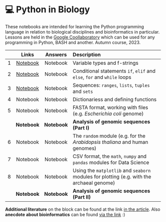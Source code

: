 # 💻 Python in Biology 

These notebooks are intended for learning the Python programming language in relation to biological disciplines and bioinformatics in particular. Lessons are held in the [Google Coollaboratory](https://colab.research.google.com/) which can be used for any programming in Python, BASH and another. Autumn course, 2023.

|  | Links | Answers | Description | 
| :------: | :------: | :------: | :------ | 
| 1 | [Notebook](https://colab.research.google.com/drive/1hsL3ToeTnudcmI5K0SczRa7IUULYegKr?usp=sharing) | Notebook | Variable types and f-strings | 
| 2 | [Notebook](https://colab.research.google.com/drive/134q5zESk7hPb9hvpwgG8mxiKYvtXYRZv?usp=sharing) | Notebook | Conditional statements `if`, `elif` and `else`, `for` and `while` loops | 
| 3 | [Notebook](https://colab.research.google.com/drive/13y1J3-1HQUpRnXi3KdJ-C-WzoOfD3GYk?usp=sharing) | Notebook | Sequences: `ranges`, `lists`, `tuples` and `sets` |
| 4 | Notebook | Notebook | Dictionariess and defining functions | 
| 5 | Notebook | Notebook | FASTA format, working with files (e.g. _Escherichia coli_ genome) | 
|  | **Notebook** | **Notebook** | **Analysis of genomic sequences (Part I)** | 
| 6 | Notebook | Notebook | The `random` module (e.g. for the _Arabidopsis thaliana_ and human genomes) | 
| 7 | Notebook | Notebook | CSV format, the `math`, `numpy` and `pandas` modules for Data Science | 
| 8 | Notebook | Notebook | Using the `matplotlib` and `seaborn` modules for plotting (e.g. with the archaeal genome) | 
|  | **Notebook** | **Notebook** | **Analysis of genomic sequences (Part II)** | 

**Additional literature** on the block can be found at the link [in the article](https://vk.com/@nachatoi-literatura-po-python). Also **anecdote about bioinformatics** can be found [via the link](https://elementy.ru/nauchno-populyarnaya_biblioteka/432183/Bioinformatiki_proiskhozhdenie_i_zhiznennyy_tsikl) :)
